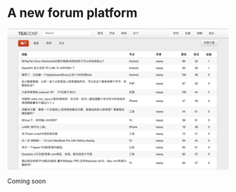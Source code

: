 A new forum platform
=======

![screenshot](https://github.com/tlikai/teaconf/raw/master/screenshot.png)

Coming soon
